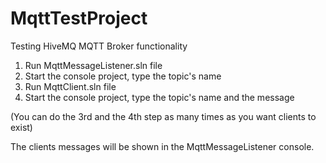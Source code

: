 # MqttTestProject
Testing HiveMQ MQTT Broker functionality

1. Run MqttMessageListener.sln file
2. Start the console project, type the topic's name
3. Run MqttClient.sln file
4. Start the console project, type the topic's name and the message

(You can do the 3rd and the 4th step as many times as you want clients to exist)

The clients messages will be shown in the MqttMessageListener console.
